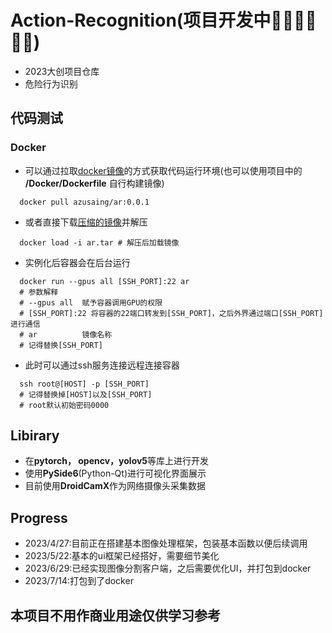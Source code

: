 # Action-Recognition(项目开发中🏃‍♂️🏃‍♂️🏃‍♂️)
* 2023大创项目仓库
* 危险行为识别
## 代码测试
### Docker
* 可以通过拉取[docker镜像](https://hub.docker.com/repository/docker/azusaing/ar/general)的方式获取代码运行环境(也可以使用项目中的 **/Docker/Dockerfile** 自行构建镜像)
```shell
  docker pull azusaing/ar:0.0.1
```
* 或者直接下载[压缩的镜像](http://azusaing.top/ar-docker)并解压
```shell
  docker load -i ar.tar # 解压后加载镜像
```
* 实例化后容器会在后台运行
```shell
  docker run --gpus all [SSH_PORT]:22 ar
  # 参数解释
  # --gpus all  赋予容器调用GPU的权限
  # [SSH_PORT]:22 将容器的22端口转发到[SSH_PORT]，之后外界通过端口[SSH_PORT]进行通信
  # ar          镜像名称
  # 记得替换[SSH_PORT]
```
* 此时可以通过ssh服务连接远程连接容器
```shell
  ssh root@[HOST] -p [SSH_PORT]
  # 记得替换掉[HOST]以及[SSH_PORT]
  # root默认初始密码0000
```
## Libirary
* 在**pytorch， opencv，yolov5**等库上进行开发
* 使用**PySide6**(Python-Qt)进行可视化界面展示
* 目前使用**DroidCamX**作为网络摄像头采集数据
## Progress
* 2023/4/27:目前正在搭建基本图像处理框架，包装基本函数以便后续调用
* 2023/5/22:基本的ui框架已经搭好，需要细节美化
* 2023/6/29:已经实现图像分割客户端，之后需要优化UI，并打包到docker
* 2023/7/14:打包到了docker 
## 本项目不用作商业用途仅供学习参考
